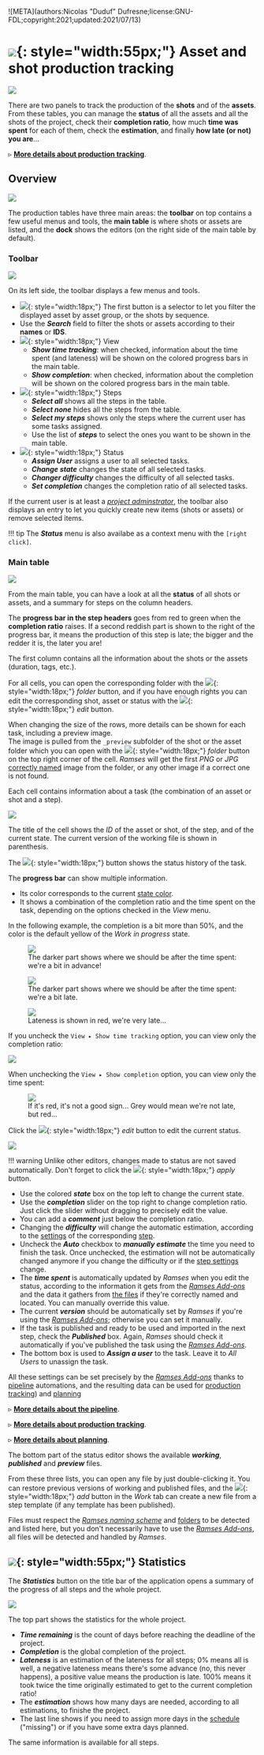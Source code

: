 ![META](authors:Nicolas "Duduf" Dufresne;license:GNU-FDL;copyright:2021;updated:2021/07/13)

# ![](/img/icons/assets_sl.svg){: style="width:55px;"} Asset and shot production tracking

![](/img/client/assettracking.png)

There are two panels to track the production of the **shots** and of the **assets**. From these tables, you can manage the **status** of all the assets and all the shots of the project, check their **completion ratio**, how much **time was spent** for each of them, check the **estimation**, and finally **how late (or not) you are**...

▹ **[More details about production tracking](../../pipeline/production.md)**.

## Overview

![](/img/client/production.png)

The production tables have three main areas: the **toolbar** on top contains a few useful menus and tools, the **main table** is where shots or assets are listed, and the **dock** shows the editors (on the right side of the main table by default).

### Toolbar

![](/img/client/productiontoolbar.png)

On its left side, the toolbar displays a few menus and tools.

- ![](/img/icons/select.svg){: style="width:18px;"} The first button is a selector to let you filter the displayed asset by asset group, or the shots by sequence.
- Use the ***Search*** field to filter the shots or assets according to their **names** or **IDS**.
- ![](/img/icons/show_sl.svg){: style="width:18px;"} View
    - ***Show time tracking***: when checked, information about the time spent (and lateness) will be shown on the colored progress bars in the main table.
    - ***Show completion***: when checked, information about the completion will be shown on the colored progress bars in the main table.
- ![](/img/icons/step-node_sl.svg){: style="width:18px;"} Steps
    - ***Select all*** shows all the steps in the table.
    - ***Select none*** hides all the steps from the table.
    - ***Select my steps*** shows only the steps where the current user has some tasks assigned.
    - Use the list of ***steps*** to select the ones you want to be shown in the main table.
- ![](/img/icons/state.svg){: style="width:18px;"} Status
    - ***Assign User*** assigns a user to all selected tasks.
    - ***Change state*** changes the state of all selected tasks.
    - ***Changer difficulty*** changes the difficulty of all selected tasks.
    - ***Set completion*** changes the completion ratio of all selected tasks.

If the current user is at least a *[project adminstrator](../../pipeline/administration.md#users)*, the toolbar also displays an entry to let you quickly create new items (shots or assets) or remove selected items.

!!! tip
    The ***Status*** menu is also availabe as a context menu with the `[right click]`.

### Main table

![](/img/client/productiontable.png)

From the main table, you can have a look at all the **status** of all shots or assets, and a summary for steps on the column headers.

The **progress bar in the step headers** goes from red to green when the **completion ratio** raises. If a second reddish part is shown to the right of the progress bar, it means the production of this step is late; the bigger and the redder it is, the later you are!

The first column contains all the information about the shots or the assets (duration, tags, etc.).

For all cells, you can open the corresponding folder with the ![](/img/icons/go-to-explore-reveal-folder_sl.svg){: style="width:18px;"} *folder* button, and if you have enough rights you can edit the corresponding shot, asset or status with the ![](/img/icons/edit-comment-modify_sl.svg){: style="width:18px;"} *edit* button.

When changing the size of the rows, more details can be shown for each task, including a preview image.  
The image is pulled from the `_preview` subfolder of the shot or the asset folder which you can open with the ![](/img/icons/go-to-explore-reveal-folder_sl.svg){: style="width:18px;"} *folder* button on the top right corner of the cell. *Ramses* will get the first *PNG* or *JPG* [correctly named](../files/naming.md) image from the folder, or any other image if a correct one is not found.

Each cell contains information about a task (the combination of an asset or shot and a step).

![](/img/client/assetstatus.png)

The title of the cell shows the *ID* of the asset or shot, of the step, and of the current state. The current version of the working file is shown in parenthesis.

The ![](/img/icons/history.svg){: style="width:18px;"} button shows the status history of the task.

The **progress bar** can show multiple information.

- Its color corresponds to the current [state color](states.md).
- It shows a combination of the completion ratio and the time spent on the task, depending on the options checked in the *View* menu.

In the following example, the completion is a bit more than 50%, and the color is the default yellow of the *Work in progress* state.

<figure>
  <img src="/img/client/progressadvance.png"/>
  <figcaption>The darker part shows where we should be after the time spent: we're a bit in advance!</figcaption>
</figure>

<figure>
  <img src="/img/client/progresslate.png"/>
  <figcaption>The darker part shows where we should be after the time spent: we're a bit late.</figcaption>
</figure>

<figure>
  <img src="/img/client/progressverylate.png"/>
  <figcaption>Lateness is shown in red, we're very late...</figcaption>
</figure>

If you uncheck the `View ▸ Show time tracking` option, you can view only the completion ratio:

![](/img/client/progresswithouttime.png)

When unchecking the `View ▸ Show completion` option, you can view only the time spent:

<figure>
  <img src="/img/client/progresstime.png"/>
  <figcaption>If it's red, it's not a good sign... Grey would mean we're not late, but red...</figcaption>
</figure>

Click the ![](/img/icons/edit-comment-modify_sl.svg){: style="width:18px;"} *edit* button to edit the current status.

![](/img/client/statusedition.png)

!!! warning
    Unlike other editors, changes made to status are not saved automatically. Don't forget to click the ![](/img/icons/apply_sl.svg){: style="width:18px;"} *apply* button.

- Use the colored ***state*** box on the top left to change the current state.
- Use the ***completion*** slider on the top right to change completion ratio. Just click the slider without dragging to precisely edit the value.
- You can add a ***comment*** just below the completion ratio.
- Changing the ***difficulty*** will change the automatic estimation, according to the [settings](steps.md) of the corresponding [step](steps.md).
- Uncheck the ***Auto*** checkbox to ***manually estimate*** the time you need to finish the task. Once unchecked, the estimation will not be automatically changed anymore if you change the difficulty or if the [step settings](steps.md) change.
- The ***time spent*** is automatically updated by *Ramses* when you edit the status, according to the information it gets from the [*Ramses Add-ons*](../addons/index.md) and the data it gathers from [the files](../files/index.md) if they're correctly named and located. You can manually override this value.
- The current ***version*** should be automatically set by *Ramses* if you're using the [*Ramses Add-ons*](../addons/index.md); otherwise you can set it manually.
- If the task is published and ready to be used and imported in the next step, check the ***Published*** box. Again, *Ramses* should check it automatically if you've published the task using the [*Ramses Add-ons*](../addons/index.md).
- The bottom box is used to ***Assign a user*** to the task. Leave it to *All Users* to unassign the task.

All these settings can be set precisely by the [*Ramses Add-ons*](../addons/index.md) thanks to [pipeline](../../pipeline/pipeline.md) automations, and the resulting data can be used for [production tracking](../../pipeline/production.md)) and [planning](../../pipeline/planning.md)

▹ **[More details about the pipeline](../../pipeline/pipeline.md)**.

▹ **[More details about production tracking](../../pipeline/production.md)**.

▹ **[More details about planning](../../pipeline/planning.md)**.

The bottom part of the status editor shows the available ***working***, ***published*** and ***preview*** files.

From these three lists, you can open any file by just double-clicking it. You can restore previous versions of working and published files, and the ![](/img/icons/add_sl.svg){: style="width:18px;"} *add* button in the *Work* tab can create a new file from a step template (if any template has been published).

Files must respect the [*Ramses naming scheme*](../files/naming) and [folders](../files/tree.md) to be detected and listed here, but you don't necessarily have to use the [*Ramses Add-ons*](../addons/index.md), all files will be detected and handled by *Ramses*.

## ![](/img/icons/counter_bl.svg){: style="width:55px;"} Statistics

The ***Statistics*** button on the title bar of the application opens a summary of the progress of all steps and the whole project.

![](/img/client/statistics.png)

The top part shows the statistics for the whole project.

- ***Time remaining*** is the count of days before reaching the deadline of the project.
- ***Completion*** is the global completion of the project.
- ***Lateness*** is an estimation of the lateness for all steps; 0% means all is well, a negative lateness means there's some advance (no, this never happens), a positive value means the production is late. 100% means it took twice the time originally estimated to get to the current completion ratio!
- The ***estimation*** shows how many days are needed, according to all estimations, to finishe the project.
- The last line shows if you need to assign more days in the [schedule](schedule.md) ("missing") or if you have some extra days planned.

The same information is available for all steps.
